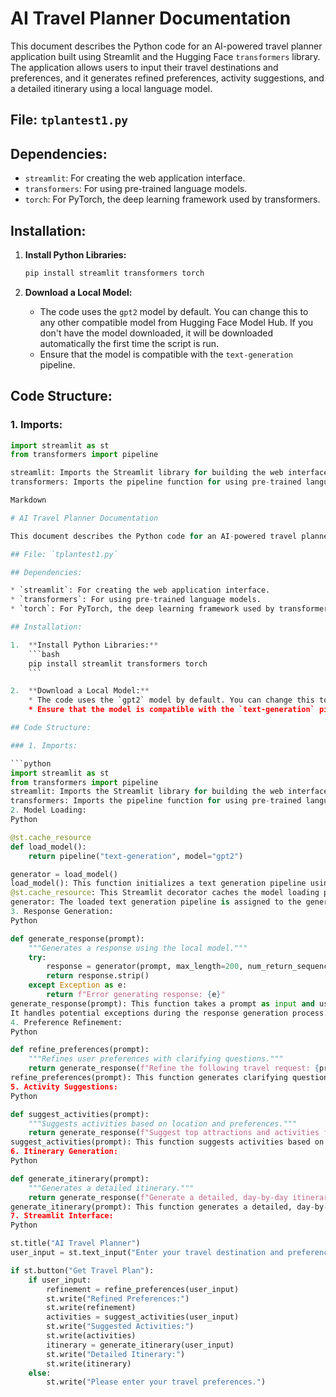# AI Travel Planner Documentation

This document describes the Python code for an AI-powered travel planner application built using Streamlit and the Hugging Face `transformers` library. The application allows users to input their travel destinations and preferences, and it generates refined preferences, activity suggestions, and a detailed itinerary using a local language model.

## File: `tplantest1.py`

## Dependencies:

* `streamlit`: For creating the web application interface.
* `transformers`: For using pre-trained language models.
* `torch`: For PyTorch, the deep learning framework used by transformers.

## Installation:

1.  **Install Python Libraries:**
    ```bash
    pip install streamlit transformers torch
    ```

2.  **Download a Local Model:**
    * The code uses the `gpt2` model by default. You can change this to any other compatible model from Hugging Face Model Hub. If you don't have the model downloaded, it will be downloaded automatically the first time the script is run.
    * Ensure that the model is compatible with the `text-generation` pipeline.

## Code Structure:

### 1. Imports:

```python
import streamlit as st
from transformers import pipeline

streamlit: Imports the Streamlit library for building the web interface.
transformers: Imports the pipeline function for using pre-trained language models.

Markdown

# AI Travel Planner Documentation

This document describes the Python code for an AI-powered travel planner application built using Streamlit and the Hugging Face `transformers` library. The application allows users to input their travel destinations and preferences, and it generates refined preferences, activity suggestions, and a detailed itinerary using a local language model.

## File: `tplantest1.py`

## Dependencies:

* `streamlit`: For creating the web application interface.
* `transformers`: For using pre-trained language models.
* `torch`: For PyTorch, the deep learning framework used by transformers.

## Installation:

1.  **Install Python Libraries:**
    ```bash
    pip install streamlit transformers torch
    ```

2.  **Download a Local Model:**
    * The code uses the `gpt2` model by default. You can change this to any other compatible model from Hugging Face Model Hub. If you don't have the model downloaded, it will be downloaded automatically the first time the script is run.
    * Ensure that the model is compatible with the `text-generation` pipeline.

## Code Structure:

### 1. Imports:

```python
import streamlit as st
from transformers import pipeline
streamlit: Imports the Streamlit library for building the web interface.
transformers: Imports the pipeline function for using pre-trained language models.
2. Model Loading:
Python

@st.cache_resource
def load_model():
    return pipeline("text-generation", model="gpt2")

generator = load_model()
load_model(): This function initializes a text generation pipeline using the specified local model (gpt2 by default).
@st.cache_resource: This Streamlit decorator caches the model loading process, ensuring that the model is loaded only once, improving performance.
generator: The loaded text generation pipeline is assigned to the generator variable.
3. Response Generation:
Python

def generate_response(prompt):
    """Generates a response using the local model."""
    try:
        response = generator(prompt, max_length=200, num_return_sequences=1)[0]['generated_text']
        return response.strip()
    except Exception as e:
        return f"Error generating response: {e}"
generate_response(prompt): This function takes a prompt as input and uses the loaded language model to generate a response.
It handles potential exceptions during the response generation process.
4. Preference Refinement:
Python

def refine_preferences(prompt):
    """Refines user preferences with clarifying questions."""
    return generate_response(f"Refine the following travel request: {prompt}. Ask clarification questions about diet, interests, mobility, and accommodation.")
refine_preferences(prompt): This function generates clarifying questions to refine the user's travel preferences.
5. Activity Suggestions:
Python

def suggest_activities(prompt):
    """Suggests activities based on location and preferences."""
    return generate_response(f"Suggest top attractions and activities for {prompt}, considering the user's preferences.")
suggest_activities(prompt): This function suggests activities based on the user's location and preferences.
6. Itinerary Generation:
Python

def generate_itinerary(prompt):
    """Generates a detailed itinerary."""
    return generate_response(f"Generate a detailed, day-by-day itinerary for {prompt}.")
generate_itinerary(prompt): This function generates a detailed, day-by-day itinerary based on the user's input.
7. Streamlit Interface:
Python

st.title("AI Travel Planner")
user_input = st.text_input("Enter your travel destination and preferences:")

if st.button("Get Travel Plan"):
    if user_input:
        refinement = refine_preferences(user_input)
        st.write("Refined Preferences:")
        st.write(refinement)
        activities = suggest_activities(user_input)
        st.write("Suggested Activities:")
        st.write(activities)
        itinerary = generate_itinerary(user_input)
        st.write("Detailed Itinerary:")
        st.write(itinerary)
    else:
        st.write("Please enter your travel preferences.")
